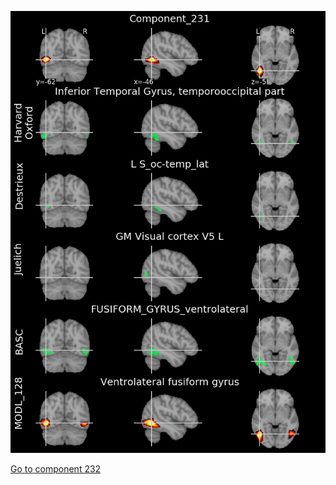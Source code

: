 ![231](preliminary/231.jpg "Component 231")

[Go to component 232](https://parietal-inria.github.io/MODL_atlas/256/232 "Component 232")
